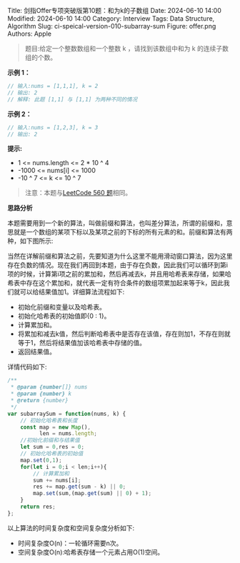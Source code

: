 Title: 剑指Offer专项突破版第10题：和为k的子数组
Date: 2024-06-10 14:00
Modified: 2024-06-10 14:00
Category: Interview
Tags: Data Structure, Algorithm
Slug: ci-speical-version-010-subarray-sum
Figure: offer.png
Authors: Apple

> 题目:给定一个整数数组和一个整数 k ，请找到该数组中和为 k 的连续子数组的个数。

**示例 1：**

```javascript
// 输入:nums = [1,1,1], k = 2
// 输出: 2
// 解释: 此题 [1,1] 与 [1,1] 为两种不同的情况
```

**示例 2：**

```javascript
// 输入:nums = [1,2,3], k = 3
// 输出: 2
```

**提示:**

- 1 <= nums.length <= 2 * 10 ^ 4
- -1000 <= nums[i] <= 1000
- -10 ^ 7 <= k <= 10 ^ 7

> 注意：本题与[LeetCode 560 题](https://leetcode.cn/problems/subarray-sum-equals-k/description/)相同。

**思路分析**

本题需要用到一个新的算法，叫做前缀和算法，也叫差分算法，所谓的前缀和，意思就是一个数组的某项下标以及某项之前的下标的所有元素的和。前缀和算法有两种，如下图所示:



当然在详解前缀和算法之前，先要知道为什么这里不能用滑动窗口算法，因为这里存在负数的情况。现在我们再回到本题，由于存在负数，因此我们可以循环到第i项的时候，计算第i项之前的累加和，然后再减去k，并且用哈希表来存储，如果哈希表中存在这个累加和，就代表一定有符合条件的数组项累加起来等于k，因此我们就可以给结果值加1。详细算法流程如下:

- 初始化前缀和变量以及哈希表。
- 初始化哈希表的初始值即{0 : 1}。
- 计算累加和。
- 将累加和减去k值，然后判断哈希表中是否存在该值，存在则加1，不存在则就等于1，然后将结果值加该哈希表中存储的值。
- 返回结果值。

详情代码如下:

```javascript
/**
 * @param {number[]} nums
 * @param {number} k
 * @return {number}
 */
var subarraySum = function(nums, k) {
    // 初始化哈希表和长度
    const map = new Map(),
          len = nums.length;
    //初始化前缀和与结果值
    let sum = 0,res = 0;
    // 初始化哈希表的初始值
    map.set(0,1);
    for(let i = 0;i < len;i++){
        // 计算累加和
        sum += nums[i];
        res += map.get(sum - k) || 0;
        map.set(sum,(map.get(sum) || 0) + 1);
    }
    return res;
};
```

以上算法的时间复杂度和空间复杂度分析如下:

- 时间复杂度O(n)：一轮循环需要n次。
- 空间复杂度O(n):哈希表存储一个元素占用O(1)空间。